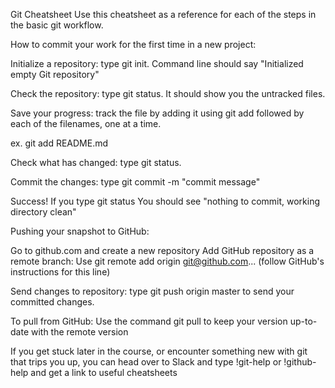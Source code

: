 Git Cheatsheet
Use this cheatsheet as a reference 
for each of the steps in the basic git workflow.

How to commit your work for the first time in a new project:

Initialize a repository: 
type git init. 
Command line should say "Initialized empty Git repository"

Check the repository: 
type git status. 
It should show you the untracked files.

Save your progress: 
track the file by adding it using 
git add followed by each of the filenames, one at a time.

ex. git add README.md

Check what has changed: 
type git status.

Commit the changes: 
type git commit -m "commit message"

Success! If you type git status 
You should see "nothing to commit, working directory clean"



Pushing your snapshot to GitHub:

Go to github.com and create a new repository
Add GitHub repository as a remote branch: 
Use git remote add origin git@github.com... (follow GitHub's instructions for this line)

Send changes to repository: type git push origin master to send your committed changes.

To pull from GitHub: Use the command git pull to keep your version up-to-date with the remote version

If you get stuck later in the course, 
or encounter something new with git that trips you up, 
you can head over to Slack and 
type !git-help or !github-help and get a link to useful cheatsheets